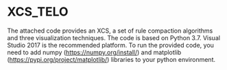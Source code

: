 # XCS_TELO
The attached code provides an XCS, a set of rule compaction algorithms and three visualization techniques. The code is based on Python 3.7. Visual Studio 2017 is the recommended platform. To run the provided code, you need to add numpy (https://numpy.org/install/) and matplotlib (https://pypi.org/project/matplotlib/) libraries to your python environment. 

